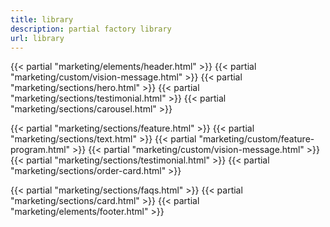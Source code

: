 ```yaml
---
title: library
description: partial factory library
url: library
---
```


{{< partial "marketing/elements/header.html" >}}
{{< partial "marketing/custom/vision-message.html" >}}
{{< partial "marketing/sections/hero.html" >}}
{{< partial "marketing/sections/testimonial.html" >}}
{{< partial "marketing/sections/carousel.html" >}}

{{< partial "marketing/sections/feature.html" >}}
{{< partial "marketing/sections/text.html" >}}
{{< partial "marketing/custom/feature-program.html" >}}
{{< partial "marketing/custom/vision-message.html" >}}
{{< partial "marketing/sections/testimonial.html" >}}
{{< partial "marketing/sections/order-card.html" >}}

{{< partial "marketing/sections/faqs.html" >}}
{{< partial "marketing/sections/card.html" >}}
{{< partial "marketing/elements/footer.html" >}}
